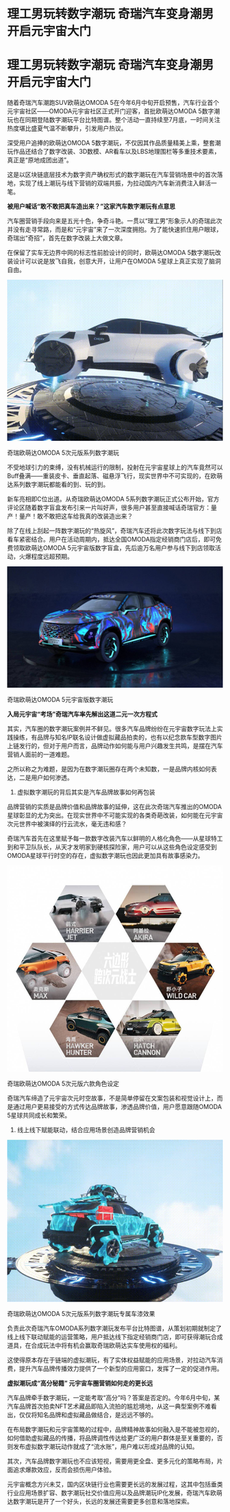 # 理工男玩转数字潮玩 奇瑞汽车变身潮男开启元宇宙大门


# 理工男玩转数字潮玩 奇瑞汽车变身潮男开启元宇宙大门

随着奇瑞汽车潮跑SUV欧萌达OMODA 5在今年6月中旬开启预售，汽车行业首个元宇宙社区——OMODA元宇宙社区正式开门迎客，首批欧萌达OMODA 5数字潮玩也在同期登陆数字潮玩平台比特图谱。整个活动一直持续至7月底，一时间关注热度堪比盛夏气温不断攀升，引发用户热议。

深受用户追捧的欧萌达OMODA 5数字潮玩，不仅因其作品质量精美上乘，整套潮玩作品还结合了数字改装、3D数模、AR看车以及LBS地理围栏等多重技术要素，真正是“原地成团出道”。

这是以区块链底层技术为数字资产确权形式的数字潮玩在汽车营销场景中的首次落地，实现了线上潮玩与线下营销的双端共振，为拉动国内汽车新消费注入鲜活一笔。

**被用户喊话“敢不敢把真车造出来？”这家汽车数字潮玩有点意思**

汽车圈营销手段向来是五光十色，争奇斗艳。一贯以“理工男”形象示人的奇瑞此次并没有走寻常路，而是和“元宇宙”来了一次深度拥抱。为了能快速抓住用户眼球，奇瑞出“奇招”，首先在数字改装上大做文章。

在保留了实车无边界中网的标志性前脸设计的同时，欧萌达OMODA 5数字潮玩改装设计可以说是放飞自我，创意大开，让用户在OMODA 5星球上真正实现了脑洞自由。

![img](20220727144212.png)

奇瑞欧萌达OMODA 5次元版系列数字潮玩

不受地球引力的束缚，没有机械运行的限制，投射在元宇宙星球上的汽车竟然可以Buff叠满——重装皮卡、垂直起落、磁悬浮飞行，现实世界中不可实现的，在欧萌达系列数字潮玩都能看的到、玩的到。

新车亮相即C位出道。从奇瑞欧萌达OMODA 5系列数字潮玩正式公布开始，官方评论区随着数字盲盒发布引来一片叫好声，很多用户甚至直接喊话奇瑞官方：量产！量产！敢不敢把这车给我真的改装造出来？

除了在线上刮起一阵数字潮玩的“热旋风”，奇瑞汽车还将此次数字玩法与线下到店看车紧密结合。用户在活动周期内，抵达全国OMODA指定经销商门店后，即可免费领取欧萌达OMODA 5元宇宙版数字盲盒，先后逾万名用户参与线下到店领取活动，火爆程度远超预期。

![img](165882889975.jpg)

奇瑞欧萌达OMODA 5元宇宙版数字潮玩

**入局元宇宙“考场”奇瑞汽车率先解出这道二元一次方程式**

其实，汽车圈的数字潮玩案例并不鲜见。很多汽车品牌纷纷在元宇宙数字玩法上实践操练，有品牌与知名IP联名设计做虚拟藏品拍卖的，也有以纪念款车型数字图片上链发行的，但对于用户而言，品牌动作如何能与用户兴趣发生共鸣，是摆在汽车营销人面前的一道难题。

之所以称之为难题，是因为在数字潮玩圈存在两个未知数，一是品牌内核如何表达，二是用户如何渗透。

1. 虚拟数字潮玩的背后其实是汽车品牌故事如何再包装

品牌营销的实质是品牌价值和品牌故事的延伸，这在此次奇瑞汽车推出的OMODA星球彰显的尤为突出。在现实世界中不可能实现的各类奇葩改装，如何能在元宇宙次元世界中被演绎的行云流水，毫无违和感？

奇瑞汽车首先在这里赋予每一款数字改装汽车以鲜明的人格化角色——从星球特工到和平卫队队长，从天才发明家到硬核探险家，用户可以从这些角色设定感受到OMODA星球平行时空的存在，虚拟数字潮玩也因此更加具有故事感染力。

![img](31658892694.jpg)

奇瑞欧萌达OMODA 5次元版六款角色设定

奇瑞汽车缔造了元宇宙次元时空故事，不是简单停留在文案包装和视觉设计上，而是通过用户更易接受的方式传达品牌故事，渗透品牌价值，用户愿意跟随OMODA 5星球共同成长和繁荣。

1. 线上线下赋能联动，结合应用场景创造品牌营销机会

![img](20220727144306.png)

奇瑞欧萌达OMODA 5次元版系列数字潮玩专属车漆效果

负责此次奇瑞汽车OMODA系列数字潮玩发布平台比特图谱，从策划初期就制定了线上线下联动赋能的运营策略，用户抵达线下指定经销商门店，即可获得潮玩合成道具，在合成玩法中将有机会赢取奇瑞欧萌达实车使用权的福利。

这使得原本存在于链端的虚拟潮玩，有了实体权益赋能的应用场景，对拉动汽车消费，提升汽车品牌传播效力提供了一个新型的应用窗口，发挥了一定的促进作用。

**虚拟潮玩成“高分秘籍” 元宇宙车圈营销如何走的更长远**

汽车品牌牵手数字潮玩，一定能考取“高分”吗？答案是否定的。今年6月中旬，某汽车品牌首次拍卖NFT艺术藏品即陷入流拍的尴尬境地，从这一典型案例不难看出，仅仅将知名品牌和虚拟藏品做结合，是远远不够的。

在布局数字潮玩和元宇宙策略的过程中，品牌精神故事如何融入是不能被忽视的，如何借助虚拟藏品的传播，将品牌调性传达给更广泛的用户群体是至关重要的，否则发布虚拟数字潮玩动作就成了“流水账”，用户难以形成对品牌的认知。

其次，汽车品牌数字潮玩也不应该短视，需要用更全盘、更多元化的策略布局，片面追求爆款效应，反而会损伤用户体验。

元宇宙概念方兴未艾，国内区块链行业也需要更长远的发展过程，这其中包括垂类行业应用场景扩容、数字潮玩社交价值应用以及品牌潮玩IP化发展，奇瑞汽车欧萌达数字潮玩是开了一个好头，长远的发展还需要更多创意和落地探索。
